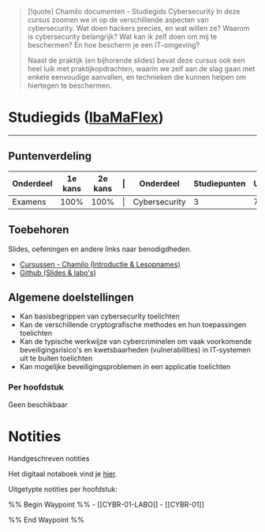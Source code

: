 >[!quote] Chamilo documenten - Studiegids Cybersecurity
>In deze cursus zoomen we in op de verschillende aspecten van cybersecurity. Wat doen hackers precies, en wat willen ze? Waarom is cybersecurity belangrijk? Wat kan ik zelf doen om mij te beschermen? En hoe bescherm je een IT-omgeving?
>
>Naast de praktijk (en bijhorende slides) bevat deze cursus ook een heel luik met praktijkopdrachten, waarin we zelf aan de slag gaan met enkele eenvoudige aanvallen, en technieken die kunnen helpen om hiertegen te beschermen.

# Studiegids ([IbaMaFlex]())
---
## Puntenverdeling

| Onderdeel | 1e kans | 2e kans | \|  | Onderdeel     | Studiepunten | Uren |
| --------- | ------- | ------- | --- | ------------- | ------------ | ---- |
| Examens   | 100%    | 100%    | \|  | Cybersecurity | 3            | 75   |

## Toebehoren
Slides, oefeningen en andere links naar benodigdheden.
- [Cursussen - Chamilo (Introductie & Lesopnames)](https://chamilo.hogent.be/index.php?application=Chamilo%5CApplication%5CWeblcms&go=CourseViewer&course=62511)
- [Github (Slides & labo's)](https://hogenttin.github.io/cybersecurity/) 

## Algemene doelstellingen
- Kan basisbegrippen van cybersecurity toelichten
- Kan de verschillende cryptografische methodes en hun toepassingen toelichten
- Kan de typische werkwijze van cybercriminelen om vaak voorkomende beveiligingsrisico's en kwetsbaarheden (vulnerabilities) in IT-systemen uit te buiten toelichten
- Kan mogelijke beveiligingsproblemen in een applicatie toelichten

### Per hoofdstuk
Geen beschikbaar


<div class="notes-links">
<h1>Notities</h1>
<p class="header-nolink">Handgeschreven notities</p>
<p>Het digitaal notaboek vind je  <a href="https://drive.google.com/drive/folders/19MFfBkp48F4e63byHzHa5kYravR2JxWS?usp=sharing">hier</a>.</p>

<p class="header-nolink">Uitgetypte notities per hoofdstuk:</p>
<div class="waypoint">
%% Begin Waypoint %%
- [[CYBR-01-LABO]]
- [[CYBR-01]]

%% End Waypoint %%
</div>
</div>